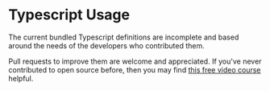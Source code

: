 # Typescript Usage

The current bundled Typescript definitions are incomplete and based around the
needs of the developers who contributed them.

Pull requests to improve them are welcome and appreciated. If you've never
contributed to open source before, then you may find
[this free video course](https://app.egghead.io/playlists/how-to-contribute-to-an-open-source-project-on-github)
helpful.
